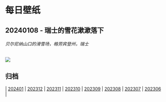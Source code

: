 # 每日壁纸

## 20240108 - 瑞士的雪花漱漱落下

###### 贝尔尼纳山口的滑雪场，格劳宾登州，瑞士

![](https://www.bing.com/th?id=OHR.BerninaPass_ZH-CN5776010452_UHD.jpg)

## 归档

| [202401](/202401/README.md)
| [202312](/202312/README.md)
| [202311](/202311/README.md)
| [202310](/202310/README.md)
| [202309](/202309/README.md)
| [202308](/202308/README.md)
| [202307](/202307/README.md)
| [202306](/202306/README.md)
|